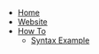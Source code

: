 - [Home](/) 
- [Website](https://glasmar.net)  
- [How To](/howto/index.md)  
	- [Syntax Example](/howto/example.md)  

